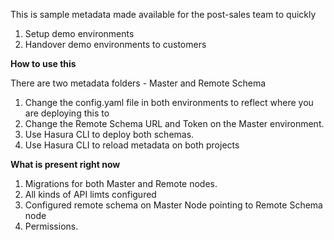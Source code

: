 This is sample metadata made available for the post-sales team to quickly

1) Setup demo environments
2) Handover demo environments to customers

**How to use  this**

There are two metadata folders - Master and Remote Schema
1) Change the config.yaml file in both environments to reflect where you are deploying this to
2) Change the Remote Schema URL and Token on the Master environment.
3) Use Hasura CLI to deploy both schemas.
4) Use Hasura CLI to reload metadata on both projects


**What is present right now**
1) Migrations for both Master and Remote nodes.
2) All kinds of API limts configured
3) Configured remote schema on Master Node pointing to Remote Schema node
4) Permissions.


